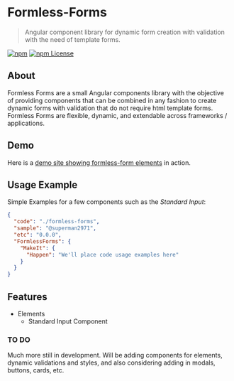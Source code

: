 # Formless-Forms

> Angular component library for dynamic form creation with validation with the need of template forms.

[![npm](https://img.shields.io/npm/v/formless-forms.svg?style=flat-square)](https://www.npmjs.com/package/formless-forms)
[![npm License](https://img.shields.io/npm/l/formless-forms.svg?style=flat-square)](https://github.com/superman2971/formless-forms/LICENSE)

## About

Formless Forms are a small Angular components library with the objective of providing components that can be combined in any fashion to create dynamic forms with validation that do not require html template forms. Formless Forms are flexible, dynamic, and extendable across frameworks / applications.

## Demo

Here is a [demo site showing formless-form elements](https://github.com/superman2971/formless-forms) in action.

## Usage Example

Simple Examples for a few components such as the _Standard Input_:

```json
{
  "code": "./formless-forms",
  "sample": "@superman2971",
  "etc": "0.0.0",
  "FormlessForms": {
    "MakeIt": {
      "Happen": "We'll place code usage examples here"
    }
  }
}
```

## Features

* Elements
  * Standard Input Component

### TO DO

Much more still in development. Will be adding components for elements, dynamic validations and styles, and also considering adding in modals, buttons, cards, etc.
